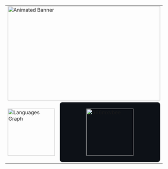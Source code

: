 <table align="center" style="border-collapse: collapse; width: 640px;">
  <tr>
    <td colspan="2">
      <img 
        src="https://i.pinimg.com/originals/ce/32/ac/ce32acad708dcd74eff4872573c04d4c.gif" 
        alt="Animated Banner" 
        height="300" 
        style="display: block; margin: auto; width: 100%;" />
    </td>
  </tr>
  <tr>
    <td>
      <img 
        src="https://github-readme-stats.vercel.app/api/top-langs?username=666mxvbee&locale=en&hide_title=false&layout=compact&card_width=320&langs_count=100&theme=github_dark&hide_border=false&order=2" 
        alt="Languages Graph" 
        height="150" />
    </td>
    <td>
      <div style="background-color: #0d1117; padding: 20px; border-radius: 8px; width: 320px; box-sizing: border-box;">
        <img 
          src="https://github-readme-streak-stats.herokuapp.com/?user=666mxvbee&theme=github_dark" 
          alt="666mxvbee" 
          height="150" 
          style="display: block; margin: auto;" />
      </div>
    </td>
  </tr>
</table>
